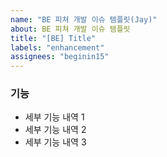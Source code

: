 ```yaml
---
name: "BE 피쳐 개발 이슈 템플릿(Jay)"
about: BE 피쳐 개발 이슈 템플릿
title: "[BE] Title"
labels: "enhancement"
assignees: "beginin15"
---
```


### 기능

- 세부 기능 내역 1
- 세부 기능 내역 2
- 세부 기능 내역 3